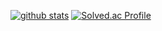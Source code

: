 
<!-- 주석처리 -->
 <!-- [![Top Langs](https://github-readme-stats.vercel.app/api/top-langs/?username=geunu97&layout=compact&show_icons=true&theme=dracula)](https://github.com/geunu97/github-readme-stats) -->

[![github stats](https://github-readme-stats.vercel.app/api?username=geunu97&show_icons=true&theme=dracula)](https://github.com/anuraghazra/github-readme-stats) 
[![Solved.ac Profile](http://mazassumnida.wtf/api/v2/generate_badge?boj=olo90632951)](https://solved.ac/olo90632951/)


